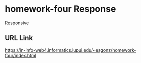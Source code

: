# homework-four Response

Responsive

## URL Link

https://in-info-web4.informatics.iupui.edu/~esgonz/homework-four/index.html
